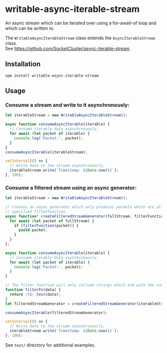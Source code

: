 # writable-async-iterable-stream
An async stream which can be iterated over using a for-await-of loop and which can be written to.

The `WritableAsyncIterableStream` class extends the `AsyncIterableStream` class.  
See https://github.com/SocketCluster/async-iterable-stream

## Installation

```
npm install writable-async-iterable-stream
```

## Usage

### Consume a stream and write to it asynchronously:

```js
let iterableStream = new WritableAsyncIterableStream();

async function consumeAsyncIterable(iterable) {
  // Consume iterable data asynchronously.
  for await (let packet of iterable) {
    console.log('Packet:', packet);
  }
}
consumeAsyncIterable(iterableStream);

setInterval(() => {
  // Write data to the stream asynchronously,
  iterableStream.write(`Timestamp: ${Date.now()}`);
}, 100);
```

### Consume a filtered stream using an async generator:

```js
let iterableStream = new WritableAsyncIterableStream();

// Creates an async generator which only produces packets which are allowed by the
// specified filterFunction.
async function* createFilteredStreamGenerator(fullStream, filterFunction) {
  for await (let packet of fullStream) {
    if (filterFunction(packet)) {
      yield packet;
    }
  }
};

async function consumeAsyncIterable(iterable) {
  // Consume iterable data asynchronously.
  for await (let packet of iterable) {
    console.log('Packet:', packet);
  }
}

// The filter function will only include strings which end with the number 5.
function filterFn(data) {
  return /5$/.test(data);
}
let filteredStreamGenerator = createFilteredStreamGenerator(iterableStream, filterFn);

consumeAsyncIterable(filteredStreamGenerator);

setInterval(() => {
  // Write data to the stream asynchronously,
  iterableStream.write(`Timestamp: ${Date.now()}`);
}, 100);
```


See `test/` directory for additional examples.
